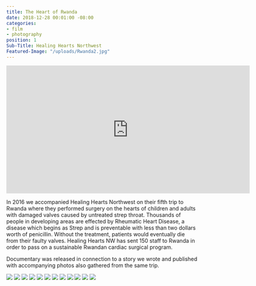 ```yaml
---
title: The Heart of Rwanda
date: 2018-12-28 00:01:00 -08:00
categories:
- film
- photography
position: 1
Sub-Title: Healing Hearts Northwest
Featured-Image: "/uploads/Rwanda2.jpg"
---
```


<iframe src="https://player.vimeo.com/video/303786933" width="640" height="337" frameborder="0" allowfullscreen></iframe>

In 2016 we accompanied Healing Hearts Northwest on their fifth trip to Rwanda where they performed surgery on the hearts of children and adults with damaged valves caused by untreated strep throat. Thousands of people in developing areas are effected by Rheumatic Heart Disease, a disease which begins as Strep and is preventable with less than two dollars worth of penicillin. Without the treatment, patients would eventually die from their faulty valves. Healing Hearts NW has sent 150 staff to Rwanda in order to pass on a sustainable Rwandan cardiac surgical program. 

Documentary was released in connection to a story we wrote and published with accompanying photos also gathered from the same trip. 

<div class="gallery" data-columns="3">
<img src="/uploads/FT-Website-Screenshots-1054.jpg" />
<img src="/uploads/FT-Website-Screenshots-1055.jpg" />
<img src="/uploads/FT-Website-Screenshots-1056.jpg" />
<img src="/uploads/FT-Website-Screenshots-1057.jpg" />
<img src="/uploads/FT-Website-Screenshots-1058.jpg" />
<img src="/uploads/FT-Website-Screenshots-1060.jpg" />
<img src="/uploads/FT-Website-Screenshots-1014.jpg" />
<img src="/uploads/FT-Website-Screenshots-1015.jpg" />
<img src="/uploads/FT-Website-Screenshots-1016.jpg" />
<img src="/uploads/FT-Website-Screenshots-1017.jpg" />
<img src="/uploads/FT-Website-Screenshots-1019.jpg" />
<img src="/uploads/FT-Website-Screenshots-1018.jpg" />
</div>
